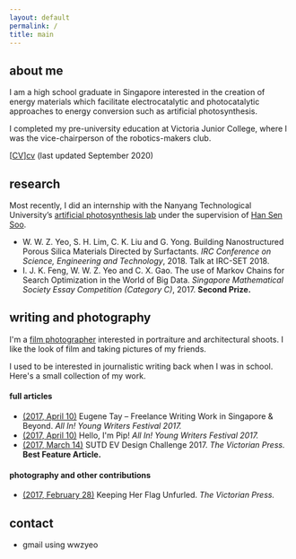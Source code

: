 ```yaml
---
layout: default
permalink: /
title: main
---
```


<h2 class="mainTitle">about me</h2>
I am a high school graduate in Singapore interested in the creation of energy
materials which facilitate electrocatalytic and photocatalytic approaches to
energy conversion such as artificial photosynthesis.

I completed my pre-university education at Victoria Junior College, where I was
the vice-chairperson of the robotics-makers club.

[[CV]][cv] (last updated September 2020)


## research
Most recently, I did an internship with the Nanyang Technological University’s
[artificial photosynthesis lab][group] under the supervision of [Han Sen
Soo][hansen].

- W. W. Z. Yeo, S. H. Lim, C. K. Liu and G. Yong. Building Nanostructured Porous
  Silica Materials Directed by Surfactants. *IRC Conference on Science,
  Engineering and Technology*, 2018.
  Talk at IRC-SET 2018.
- I. J. K. Feng, W. W. Z. Yeo and C. X. Gao. The use of Markov Chains for Search
  Optimization in the World of Big Data. *Singapore Mathematical Society Essay
  Competition (Category C)*, 2017. **Second Prize.**

## writing and photography
I'm a [film photographer][photos] interested in portraiture and architectural shoots. I like the look of film and taking pictures of my friends.

I used to be interested in journalistic writing back when I was in school.
Here's a small collection of my work. 

#### full articles
- [(2017, April 10)][writing-3] Eugene Tay – Freelance Writing Work in Singapore & Beyond. *All In! Young Writers Festival 2017.*
- [(2017, April 10)][writing-2] Hello, I'm Pip! *All In! Young Writers Festival 2017.*
- [(2017, March 14)][writing-1] SUTD EV Design Challenge 2017. *The Victorian Press.* \
  **Best Feature Article.**

#### photography and other contributions
- [(2017, February 28)][writing-4] Keeping Her Flag Unfurled. *The Victorian Press.*

## contact
- gmail using wwzyeo

[cv]: https://me.superheated.systems/cv/
[group]: http://www.ntu.edu.sg/home/hansen/webpage/public/Main.htm
[hansen]: https://research.ntu.edu.sg/expertise/academicprofile/Pages/StaffProfile.aspx?ST_EMAILID=HANSEN
[photos]: https://vsco.co/fishnsotong/gallery
[writing-1]: http://thevictorianpress.com/sutd-ev-design-challenge-2017/
[writing-2]: https://all-in.bookcouncil.sg/2017/page/399.html
[writing-3]: https://all-in.bookcouncil.sg/2017/page/396.html
[writing-4]: http://thevictorianpress.com/keeping-flag-unfurled/
